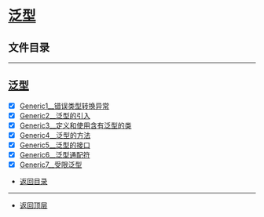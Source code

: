 
# [泛型](../README.md)

## 文件目录

--------------------

## [泛型](src/main/java/com/cpucode/generics)

- [x] [Generic1__错误类型转换异常](src/main/java/com/cpucode/generics/Generic1.java)
- [x] [Generic2__泛型的引入](src/main/java/com/cpucode/generics/Generic2.java)
- [x] [Generic3__定义和使用含有泛型的类](src/main/java/com/cpucode/generics/Generic3.java)
- [x] [Generic4__泛型的方法](src/main/java/com/cpucode/generics/Generic4.java)
- [x] [Generic5__泛型的接口](src/main/java/com/cpucode/generics/Generic5.java)
- [x] [Generic6__泛型通配符](src/main/java/com/cpucode/generics/Generic6.java)
- [x] [Generic7__受限泛型](src/main/java/com/cpucode/generics/Generic7.java)

- [返回目录](#文件目录)

-------------

- [返回顶层](../README.md)